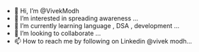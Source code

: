 - 👋 Hi, I’m @VivekModh
- 👀 I’m interested in spreading awareness  ...
- 🌱 I’m currently learning language , DSA , development ...
- 💞️ I’m looking to collaborate  ...
- 📫 How to reach me by following on Linkedin @vivek modh...

<!---
VivekModh/VivekModh is a ✨ special ✨ repository because its `README.md` (this file) appears on your GitHub profile.
You can click the Preview link to take a look at your changes.
--->

